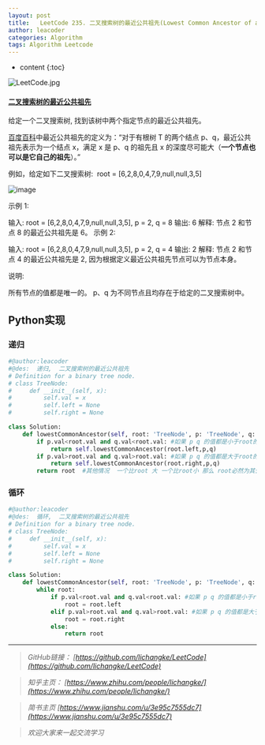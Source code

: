```yaml
---
layout: post
title:   LeetCode 235. 二叉搜索树的最近公共祖先(Lowest Common Ancestor of a Binary Search Tree)
author: leacoder
categories: Algorithm 
tags: Algorithm Leetcode
---
```


* content
{:toc}


![LeetCode.jpg](https://upload-images.jianshu.io/upload_images/16846478-c5498fa1dac3a382.jpg?imageMogr2/auto-orient/strip%7CimageView2/2/w/1240)

#### [二叉搜索树的最近公共祖先](https://leetcode-cn.com/problems/lowest-common-ancestor-of-a-binary-search-tree/)
给定一个二叉搜索树, 找到该树中两个指定节点的最近公共祖先。

[百度百科](https://baike.baidu.com/item/%E6%9C%80%E8%BF%91%E5%85%AC%E5%85%B1%E7%A5%96%E5%85%88/8918834?fr=aladdin)中最近公共祖先的定义为：“对于有根树 T 的两个结点 p、q，最近公共祖先表示为一个结点 x，满足 x 是 p、q 的祖先且 x 的深度尽可能大（**一个节点也可以是它自己的祖先**）。”

例如，给定如下二叉搜索树:  root = [6,2,8,0,4,7,9,null,null,3,5]

![image](http://upload-images.jianshu.io/upload_images/16846478-8773b4fa060425a2.png?imageMogr2/auto-orient/strip%7CimageView2/2/w/1240)

示例 1:

输入: root = [6,2,8,0,4,7,9,null,null,3,5], p = 2, q = 8
输出: 6 
解释: 节点 2 和节点 8 的最近公共祖先是 6。
示例 2:

输入: root = [6,2,8,0,4,7,9,null,null,3,5], p = 2, q = 4
输出: 2
解释: 节点 2 和节点 4 的最近公共祖先是 2, 因为根据定义最近公共祖先节点可以为节点本身。
 

说明:

所有节点的值都是唯一的。
p、q 为不同节点且均存在于给定的二叉搜索树中。

## Python实现
### 递归
```Python
#@author:leacoder
#@des:  递归,  二叉搜索树的最近公共祖先
# Definition for a binary tree node.
# class TreeNode:
#     def __init__(self, x):
#         self.val = x
#         self.left = None
#         self.right = None

class Solution:
    def lowestCommonAncestor(self, root: 'TreeNode', p: 'TreeNode', q: 'TreeNode') -> 'TreeNode':
        if p.val<root.val and q.val<root.val: #如果 p q 的值都是小于root的值 那么 需要在二叉搜索树 左子树中找
            return self.lowestCommonAncestor(root.left,p,q)
        if p.val>root.val and q.val>root.val: #如果 p q 的值都是大于root的值 那么 需要在二叉搜索树 右子树中找
            return self.lowestCommonAncestor(root.right,p,q)
        return root  #其他情况  一个比root 大 一个比root小 那么 root必然为其公共祖先
```

### 循环
```Python
#@author:leacoder
#@des:  循环,  二叉搜索树的最近公共祖先
# Definition for a binary tree node.
# class TreeNode:
#     def __init__(self, x):
#         self.val = x
#         self.left = None
#         self.right = None

class Solution:
    def lowestCommonAncestor(self, root: 'TreeNode', p: 'TreeNode', q: 'TreeNode') -> 'TreeNode':
        while root:
            if p.val<root.val and q.val<root.val: #如果 p q 的值都是小于root的值 那么公共祖先必在其左子树中
                root = root.left
            elif p.val>root.val and q.val>root.val: #如果 p q 的值都是大于root的值 那么公共祖先必在其右子树中
                root = root.right
            else:
                return root
```


----
>*GitHub链接：*
>*[https://github.com/lichangke/LeetCode](https://github.com/lichangke/LeetCode)*

>*知乎主页：*
>*[https://www.zhihu.com/people/lichangke/](https://www.zhihu.com/people/lichangke/)*

>*简书主页*
>*[https://www.jianshu.com/u/3e95c7555dc7](https://www.jianshu.com/u/3e95c7555dc7)*

>*欢迎大家来一起交流学习*